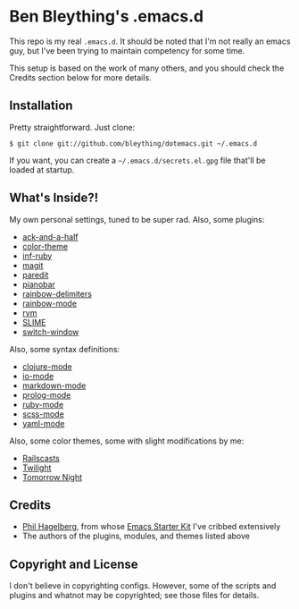 Ben Bleything's .emacs.d
========================================================================

This repo is my real `.emacs.d`. It should be noted that I'm not really
an emacs guy, but I've been trying to maintain competency for some time.

This setup is based on the work of many others, and you should check the
Credits section below for more details.

Installation
------------------------------------------------------------------------

Pretty straightforward. Just clone:

    $ git clone git://github.com/bleything/dotemacs.git ~/.emacs.d

If you want, you can create a `~/.emacs.d/secrets.el.gpg` file that'll be loaded
at startup.

What's Inside?!
------------------------------------------------------------------------

My own personal settings, tuned to be super rad. Also, some plugins:

* [ack-and-a-half](https://github.com/jhelwig/ack-and-a-half)
* [color-theme](http://www.nongnu.org/color-theme)
* [inf-ruby](https://github.com/nonsequitur/inf-ruby)
* [magit](http://philjackson.github.com/magit/)
* [paredit](http://www.emacswiki.org/emacs/ParEdit)
* [pianobar](http://www.emacswiki.org/emacs/PianobarMode)
* [rainbow-delimiters](http://www.emacswiki.org/emacs/RainbowDelimiters)
* [rainbow-mode](http://julien.danjou.info/software/rainbow-mode)
* [rvm](https://github.com/senny/rvm.el)
* [SLIME](http://common-lisp.net/project/slime)
* [switch-window](https://github.com/dimitri/switch-window)

Also, some syntax definitions:

* [clojure-mode](http://github.com/technomancy/clojure-mode)
* [io-mode](http://www.alcyone.com/software/io-mode/)
* [markdown-mode](http://jblevins.org/projects/markdown-mode/)
* [prolog-mode](http://www.emacswiki.org/emacs/PrologMode)
* [ruby-mode](http://www.emacswiki.org/emacs/RubyMode)
* [scss-mode](https://github.com/antonj/scss-mode)
* [yaml-mode](https://github.com/yoshiki/yaml-mode)

Also, some color themes, some with slight modifications by me:

* [Railscasts](https://github.com/olegshaldybin/color-theme-railscasts)
* [Twilight](https://github.com/crafterm/twilight-emacs)
* [Tomorrow Night](https://github.com/ChrisKempson/Tomorrow-Theme)

Credits
------------------------------------------------------------------------

* [Phil Hagelberg][0], from whose [Emacs Starter Kit][1] I've cribbed
  extensively
* The authors of the plugins, modules, and themes listed above

[0]: http://technomancy.us
[1]: http://github.com/technomancy/emacs-starter-kit

Copyright and License
------------------------------------------------------------------------

I don't believe in copyrighting configs. However, some of the scripts and
plugins and whatnot may be copyrighted; see those files for details.
